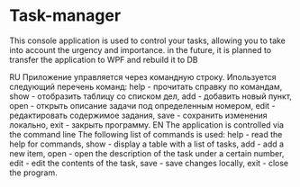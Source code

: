 # Task-manager
This console application is used to control your tasks, allowing you to take into account the urgency and importance. in the future, it is planned to transfer the application to WPF and rebuild it to DB

RU
Приложение управляется через командную строку.
Ипользуется следующий перечень команд:
 help - прочитать справку по командам,
 show - отобразить таблицу со списком дел,
 add - добавить новый пункт,
 open - открыть описание задачи под определенным номером, 
 edit - редактировать содержимое задания, 
 save - сохранить изменения локально, 
 exit - закрыть программу.
EN
The application is controlled via the command line
The following list of commands is used:
 help - read the help for commands,
 show - display a table with a list of tasks,
 add - add a new item,
 open - open the description of the task under a certain number,
 edit - edit the contents of the task,
 save - save changes locally,
 exit - close the program.
